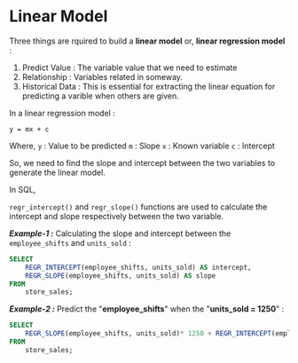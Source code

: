 # Linear Model

Three things are rquired to build a **linear model** or, **linear regression model** :

1. Predict Value : The variable value that we need to estimate
2. Relationship : Variables related in someway.
3. Historical Data : This is essential for extracting the linear equation for predicting a varible when others are given.

In a linear regression model :

```
y = mx + c
```

Where,
`y` : Value to be predicted
`m` : Slope
`x` : Known variable
`c` : Intercept

So, we need to find the slope and intercept between the two variables to generate the linear model.

In SQL,

`regr_intercept()` and `regr_slope()` functions are used to calculate the intercept and slope respectively between the two variable.

***Example-1 :***
Calculating the slope and intercept between the `employee_shifts` and `units_sold` :

```sql
SELECT
	REGR_INTERCEPT(employee_shifts, units_sold) AS intercept,
	REGR_SLOPE(employee_shifts, units_sold) AS slope
FROM
	store_sales;
```

***Example-2 :***
Predict the "**employee_shifts**" when the "**units_sold = 1250**" :

```sql
SELECT
	REGR_SLOPE(employee_shifts, units_sold)* 1250 + REGR_INTERCEPT(employee_shifts, units_sold) AS predicted_value
FROM
	store_sales;
```
